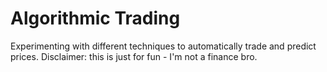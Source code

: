 # Algorithmic Trading

Experimenting with different techniques to automatically trade and predict prices. Disclaimer: this is just for fun - I'm not a finance bro.